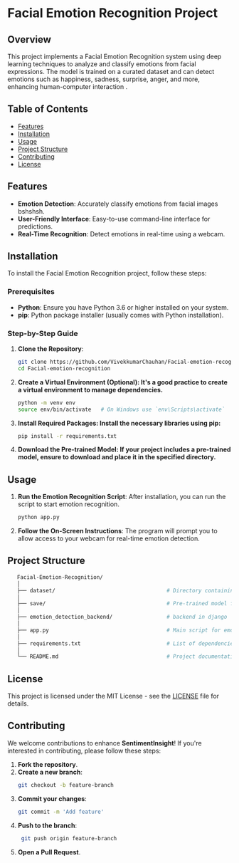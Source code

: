 # Facial Emotion Recognition Project

## Overview
This project implements a Facial Emotion Recognition system using deep learning techniques to analyze and classify emotions from facial expressions. The model is trained on a curated dataset and can detect emotions such as happiness, sadness, surprise, anger, and more, enhancing human-computer interaction .
## Table of Contents

- [Features](#features)
- [Installation](#installation)
- [Usage](#usage)
- [Project Structure](#project-structure)
- [Contributing](#contributing)
- [License](#license)

## Features

- **Emotion Detection**: Accurately classify emotions from facial images bshshsh.
- **User-Friendly Interface**: Easy-to-use command-line interface for predictions.
- **Real-Time Recognition**: Detect emotions in real-time using a webcam.

## Installation

To install the Facial Emotion Recognition project, follow these steps:

### Prerequisites

- **Python**: Ensure you have Python 3.6 or higher installed on your system.
- **pip**: Python package installer (usually comes with Python installation).

### Step-by-Step Guide

1. **Clone the Repository**:
   ```bash
   git clone https://github.com/VivekkumarChauhan/Facial-emotion-recognition.git
   cd Facial-emotion-recognition
   
2. **Create a Virtual Environment (Optional): It's a good practice to create a virtual environment to manage dependencies.**
    ```bash
   python -m venv env
    source env/bin/activate   # On Windows use `env\Scripts\activate`
3. **Install Required Packages: Install the necessary libraries using pip:**
    ```bash
    pip install -r requirements.txt
4. **Download the Pre-trained Model: If your project includes a pre-trained model, ensure to download and place it in the specified directory.**

## Usage

1. **Run the Emotion Recognition Script**: After installation, you can run the script to start emotion recognition.
   ```bash
   python app.py
2. **Follow the On-Screen Instructions**: The program will prompt you to allow access to your webcam for real-time emotion detection.

##  Project Structure

   ```bash
      Facial-Emotion-Recognition/
      │
      ├── dataset/                                   # Directory containing the dataset
      │
      ├── save/                                      # Pre-trained model files
      │
      ├── emotion_detection_backend/                 # backend in django
      │
      ├── app.py                                     # Main script for emotion detection
      │
      ├── requirements.txt                           # List of dependencies
      │
      └── README.md                                  # Project documentation
   ```
## License

This project is licensed under the MIT License - see the [LICENSE](LICENSE.md) file for details.

## Contributing

We welcome contributions to enhance **SentimentInsight**! If you're interested in contributing, please follow these steps:

1. **Fork the repository**.
2. **Create a new branch**:
   ```bash
   git checkout -b feature-branch
3. **Commit your changes**:
   ```bash
   git commit -m 'Add feature'
   ```
4. **Push to the branch**:
   ```bash
    git push origin feature-branch
   ```
5. **Open a Pull Request**.

   

